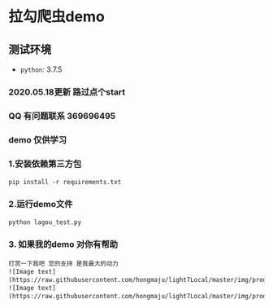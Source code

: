 # 拉勾爬虫demo

## 测试环境
- `python`: 3.7.5

### 2020.05.18更新  路过点个start

### QQ 有问题联系 369696495 

### demo 仅供学习

### 1.安装依赖第三方包
    pip install -r requirements.txt
    
### 2.运行demo文件
    python lagou_test.py

### 3. 如果我的demo 对你有帮助
    打赏一下我吧 您的支持 是我最大的动力
    ![Image text](https://raw.githubusercontent.com/hongmaju/light7Local/master/img/productShow/20170518152848.png)
    ![Image text](https://raw.githubusercontent.com/hongmaju/light7Local/master/img/productShow/20170518152848.png)

